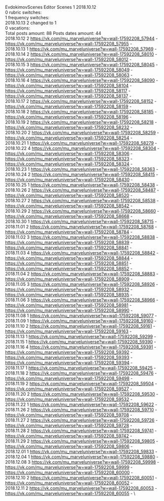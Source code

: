 EvdokimovScenes	Editor Scenes 1 2018.10.12\
0 rubric switches:\
1 frequency switches:\
2018.10.13 2 changed to 1 \
0 vacations:\
Total posts amount: 88	Posts dates amount: 44\
2018.10.12 2 https://vk.com/mu_marveluniverse?w=wall-17592208_57944 - https://vk.com/mu_marveluniverse?w=wall-17592208_57955 - \
2018.10.13 1 https://vk.com/mu_marveluniverse?w=wall-17592208_57969 - \
2018.10.14 2 https://vk.com/mu_marveluniverse?w=wall-17592208_58010 - https://vk.com/mu_marveluniverse?w=wall-17592208_58012 - \
2018.10.15 3 https://vk.com/mu_marveluniverse?w=wall-17592208_58045 - https://vk.com/mu_marveluniverse?w=wall-17592208_58049 - https://vk.com/mu_marveluniverse?w=wall-17592208_58063 - \
2018.10.16 4 https://vk.com/mu_marveluniverse?w=wall-17592208_58090 - https://vk.com/mu_marveluniverse?w=wall-17592208_58104 - https://vk.com/mu_marveluniverse?w=wall-17592208_58117 - https://vk.com/mu_marveluniverse?w=wall-17592208_58137 - \
2018.10.17 2 https://vk.com/mu_marveluniverse?w=wall-17592208_58152 - https://vk.com/mu_marveluniverse?w=wall-17592208_58159 - \
2018.10.18 2 https://vk.com/mu_marveluniverse?w=wall-17592208_58185 - https://vk.com/mu_marveluniverse?w=wall-17592208_58196 - \
2018.10.19 2 https://vk.com/mu_marveluniverse?w=wall-17592208_58218 - https://vk.com/mu_marveluniverse?w=wall-17592208_58232 - \
2018.10.20 2 https://vk.com/mu_marveluniverse?w=wall-17592208_58259 - https://vk.com/mu_marveluniverse?w=wall-17592208_58254 - \
2018.10.21 1 https://vk.com/mu_marveluniverse?w=wall-17592208_58279 - \
2018.10.22 4 https://vk.com/mu_marveluniverse?w=wall-17592208_58304 - https://vk.com/mu_marveluniverse?w=wall-17592208_58306 - https://vk.com/mu_marveluniverse?w=wall-17592208_58323 - https://vk.com/mu_marveluniverse?w=wall-17592208_58324 - \
2018.10.23 1 https://vk.com/mu_marveluniverse?w=wall-17592208_58363 - \
2018.10.24 2 https://vk.com/mu_marveluniverse?w=wall-17592208_58415 - https://vk.com/mu_marveluniverse?w=wall-17592208_58430 - \
2018.10.25 1 https://vk.com/mu_marveluniverse?w=wall-17592208_58438 - \
2018.10.26 2 https://vk.com/mu_marveluniverse?w=wall-17592208_58487 - https://vk.com/mu_marveluniverse?w=wall-17592208_58520 - \
2018.10.27 2 https://vk.com/mu_marveluniverse?w=wall-17592208_58538 - https://vk.com/mu_marveluniverse?w=wall-17592208_58542 - \
2018.10.29 2 https://vk.com/mu_marveluniverse?w=wall-17592208_58660 - https://vk.com/mu_marveluniverse?w=wall-17592208_58668 - \
2018.10.30 1 https://vk.com/mu_marveluniverse?w=wall-17592208_58715 - \
2018.11.01 2 https://vk.com/mu_marveluniverse?w=wall-17592208_58768 - https://vk.com/mu_marveluniverse?w=wall-17592208_58784 - \
2018.11.02 3 https://vk.com/mu_marveluniverse?w=wall-17592208_58838 - https://vk.com/mu_marveluniverse?w=wall-17592208_58839 - https://vk.com/mu_marveluniverse?w=wall-17592208_58841 - \
2018.11.03 4 https://vk.com/mu_marveluniverse?w=wall-17592208_58842 - https://vk.com/mu_marveluniverse?w=wall-17592208_58844 - https://vk.com/mu_marveluniverse?w=wall-17592208_58851 - https://vk.com/mu_marveluniverse?w=wall-17592208_58852 - \
2018.11.04 2 https://vk.com/mu_marveluniverse?w=wall-17592208_58883 - https://vk.com/mu_marveluniverse?w=wall-17592208_58909 - \
2018.11.05 3 https://vk.com/mu_marveluniverse?w=wall-17592208_58926 - https://vk.com/mu_marveluniverse?w=wall-17592208_58932 - https://vk.com/mu_marveluniverse?w=wall-17592208_58935 - \
2018.11.06 3 https://vk.com/mu_marveluniverse?w=wall-17592208_58966 - https://vk.com/mu_marveluniverse?w=wall-17592208_58981 - https://vk.com/mu_marveluniverse?w=wall-17592208_58990 - \
2018.11.08 1 https://vk.com/mu_marveluniverse?w=wall-17592208_59077 - \
2018.11.09 1 https://vk.com/mu_marveluniverse?w=wall-17592208_59160 - \
2018.11.10 2 https://vk.com/mu_marveluniverse?w=wall-17592208_59161 - https://vk.com/mu_marveluniverse?w=wall-17592208_59163 - \
2018.11.13 1 https://vk.com/mu_marveluniverse?w=wall-17592208_59299 - \
2018.11.15 1 https://vk.com/mu_marveluniverse?w=wall-17592208_59390 - \
2018.11.16 4 https://vk.com/mu_marveluniverse?w=wall-17592208_59391 - https://vk.com/mu_marveluniverse?w=wall-17592208_59392 - https://vk.com/mu_marveluniverse?w=wall-17592208_59393 - https://vk.com/mu_marveluniverse?w=wall-17592208_59394 - \
2018.11.17 1 https://vk.com/mu_marveluniverse?w=wall-17592208_59425 - \
2018.11.18 2 https://vk.com/mu_marveluniverse?w=wall-17592208_59476 - https://vk.com/mu_marveluniverse?w=wall-17592208_59498 - \
2018.11.19 2 https://vk.com/mu_marveluniverse?w=wall-17592208_59504 - https://vk.com/mu_marveluniverse?w=wall-17592208_59527 - \
2018.11.20 2 https://vk.com/mu_marveluniverse?w=wall-17592208_59530 - https://vk.com/mu_marveluniverse?w=wall-17592208_59532 - \
2018.11.22 1 https://vk.com/mu_marveluniverse?w=wall-17592208_59622 - \
2018.11.26 2 https://vk.com/mu_marveluniverse?w=wall-17592208_59710 - https://vk.com/mu_marveluniverse?w=wall-17592208_59708 - \
2018.11.27 2 https://vk.com/mu_marveluniverse?w=wall-17592208_59726 - https://vk.com/mu_marveluniverse?w=wall-17592208_59728 - \
2018.11.28 2 https://vk.com/mu_marveluniverse?w=wall-17592208_59741 - https://vk.com/mu_marveluniverse?w=wall-17592208_59742 - \
2018.11.29 2 https://vk.com/mu_marveluniverse?w=wall-17592208_59805 - https://vk.com/mu_marveluniverse?w=wall-17592208_59806 - \
2018.12.01 1 https://vk.com/mu_marveluniverse?w=wall-17592208_59833 - \
2018.12.04 1 https://vk.com/mu_marveluniverse?w=wall-17592208_59880 - \
2018.12.08 3 https://vk.com/mu_marveluniverse?w=wall-17592208_59998 - https://vk.com/mu_marveluniverse?w=wall-17592208_59999 - https://vk.com/mu_marveluniverse?w=wall-17592208_60000 - \
2018.12.10 2 https://vk.com/mu_marveluniverse?w=wall-17592208_60051 - https://vk.com/mu_marveluniverse?w=wall-17592208_60052 - \
2018.12.11 2 https://vk.com/mu_marveluniverse?w=wall-17592208_60053 - https://vk.com/mu_marveluniverse?w=wall-17592208_60055 - \
